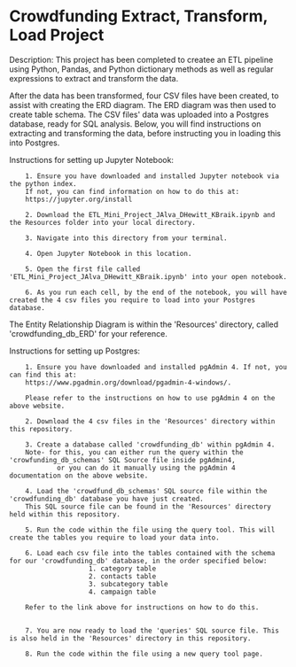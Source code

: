 # Crowdfunding Extract, Transform, Load Project
Description: This project has been completed to createe an ETL pipeline using Python, Pandas, and Python dictionary methods as well as regular expressions to extract and transform the data.

After the data has been transformed, four CSV files have been created, to assist with creating the ERD diagram. The ERD diagram was then used to create table schema. The CSV files' data was uploaded into a Postgres database, ready for SQL analysis. Below, you will find instructions on extracting and transforming the data, before instructing you in loading this into Postgres.


Instructions for setting up Jupyter Notebook:

        1. Ensure you have downloaded and installed Jupyter notebook via the python index.
        If not, you can find information on how to do this at:
        https://jupyter.org/install
        
        2. Download the ETL_Mini_Project_JAlva_DHewitt_KBraik.ipynb and the Resources folder into your local directory.

        3. Navigate into this directory from your terminal.

        4. Open Jupyter Notebook in this location. 
        
        5. Open the first file called 'ETL_Mini_Project_JAlva_DHewitt_KBraik.ipynb' into your open notebook.

        6. As you run each cell, by the end of the notebook, you will have created the 4 csv files you require to load into your Postgres database.


The Entity Relationship Diagram is within the 'Resources' directory, called 'crowdfunding_db_ERD' for your reference.

Instructions for setting up Postgres:

        1. Ensure you have downloaded and installed pgAdmin 4. If not, you can find this at:
        https://www.pgadmin.org/download/pgadmin-4-windows/.

        Please refer to the instructions on how to use pgAdmin 4 on the above website.

        2. Download the 4 csv files in the 'Resources' directory within this repository.

        3. Create a database called 'crowdfunding_db' within pgAdmin 4.
        Note- for this, you can either run the query within the 'crowfunding_db_schemas' SQL Source file inside pgAdmin4,
                or you can do it manually using the pgAdmin 4 documentation on the above website.

        4. Load the 'crowdfund_db_schemas' SQL source file within the 'crowdfunding_db' database you have just created.
        This SQL source file can be found in the 'Resources' directory held within this repository.

        5. Run the code within the file using the query tool. This will create the tables you require to load your data into.

        6. Load each csv file into the tables contained with the schema for our 'crowdfunding_db' database, in the order specified below:
                        1. category table
                        2. contacts table
                        3. subcategory table
                        4. campaign table

        Refer to the link above for instructions on how to do this.


        7. You are now ready to load the 'queries' SQL source file. This is also held in the 'Resources' directory in this repository.

        8. Run the code within the file using a new query tool page.

